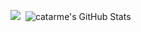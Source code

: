 

<!-- <img src="https://img.shields.io/static/v1?label=1&message=test&color=red">&nbsp; -->

<img src="https://github-readme-stats.vercel.app/api/top-langs/?username=catarme&hide=PHP&theme=white" />&nbsp;&nbsp;<img src="https://github-readme-stats.vercel.app/api?username=catarme&&show_icons=true&line_height=27&v=5&theme=white&hide=contribs,issues" alt="catarme's GitHub Stats" />
<!--
**catarme/catarme** is a ✨ _special_ ✨ repository because its `README.md` (this file) appears on your GitHub profile.

Here are some ideas to get you started:

- 🔭 I’m currently working on ...
- 🌱 I’m currently learning ...
- 👯 I’m looking to collaborate on ...
- 🤔 I’m looking for help with ...
- 💬 Ask me about ...
- 📫 How to reach me: ...
- 😄 Pronouns: ...
- ⚡ Fun fact: ...
-->
